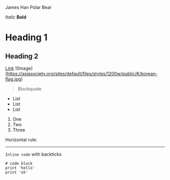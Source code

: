James Han
Polar Bear

*Italic*
**Bold**
# Heading 1
## Heading 2
[Link](https://youtube.com)
![Image]
(https://asiasociety.org/sites/default/files/styles/1200w/public/K/korean-flag.jpg)
> Blockquote
* List
* List
* List
1. One
2. Two
3. Three

Horizontal rule:

___
`Inline code` with backticks
```
# code block 
print 'hello'
print 'ok'
```
